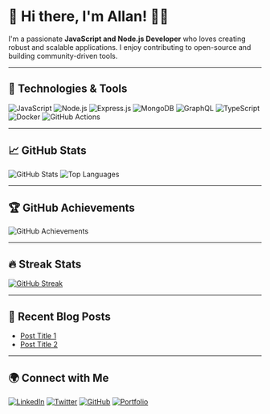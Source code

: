 # 👋 Hi there, I'm Allan! 👨‍💻

I'm a passionate **JavaScript and Node.js Developer** who loves creating robust and scalable applications. I enjoy contributing to open-source and building community-driven tools.

---

## 🚀 Technologies & Tools

![JavaScript](https://img.shields.io/badge/-JavaScript-323330?logo=javascript&logoColor=F7DF1E)
![Node.js](https://img.shields.io/badge/-Node.js-339933?logo=node.js&logoColor=white)
![Express.js](https://img.shields.io/badge/-Express.js-000000?logo=express&logoColor=white)
![MongoDB](https://img.shields.io/badge/-MongoDB-47A248?logo=mongodb&logoColor=white)
![GraphQL](https://img.shields.io/badge/-GraphQL-E10098?logo=graphql&logoColor=white)
![TypeScript](https://img.shields.io/badge/-TypeScript-007ACC?logo=typescript&logoColor=white)
![Docker](https://img.shields.io/badge/-Docker-2496ED?logo=docker&logoColor=white)
![GitHub Actions](https://img.shields.io/badge/-GitHub%20Actions-2088FF?logo=github-actions&logoColor=white)

---

## 📈 GitHub Stats

![GitHub Stats](https://github-readme-stats.vercel.app/api?username=allanonsomu&show_icons=true&theme=radical)
![Top Languages](https://github-readme-stats.vercel.app/api/top-langs/?username=allanonsomu&layout=compact&theme=radical)

---

## 🏆 GitHub Achievements

![GitHub Achievements](https://github-profile-trophy.vercel.app/?username=allanonsomu&theme=radical&margin-w=15)

---

## 🔥 Streak Stats

[![GitHub Streak](https://github-readme-streak-stats.herokuapp.com?user=allanonsomu&theme=radical)](https://git.io/streak-stats)

---

## 📝 Recent Blog Posts

- [Post Title 1](https://yourblog.com/post1)
- [Post Title 2](https://yourblog.com/post2)

---

## 🌍 Connect with Me

[![LinkedIn](https://img.shields.io/badge/-LinkedIn-0077B5?logo=linkedin&logoColor=white)](https://linkedin.com/in/allanonsomu)
[![Twitter](https://img.shields.io/badge/-Twitter-1DA1F2?logo=twitter&logoColor=white)](https://twitter.com/allanonsomu)
[![GitHub](https://img.shields.io/badge/-GitHub-181717?logo=github&logoColor=white)](https://github.com/allanonsomu)
[![Portfolio](https://img.shields.io/badge/-Portfolio-000000?logo=vercel&logoColor=white)](https://yourportfolio.com)
